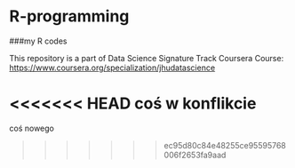 R-programming
=============

###my R codes

This repository is a part of Data Science Signature Track Coursera Course:
https://www.coursera.org/specialization/jhudatascience

<<<<<<< HEAD
coś w konflikcie
=======
coś nowego
>>>>>>> ec95d80c84e48255ce95595768006f2653fa9aad

